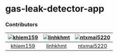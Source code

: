 # gas-leak-detector-app

### Contributors
[<img alt="khiem159" src="https://avatars.githubusercontent.com/u/46109839?v=4" style="width=30%">](https://github.com/khiem159) |[<img alt="linhkhmt" src="https://avatars.githubusercontent.com/u/55203807?v=4" style="width=30%">](https://github.com/linhkhmt)| [<img alt="ntxmai5220" src="https://avatars.githubusercontent.com/u/62063015?v=44" style="width=30%">](https://github.com/ntxmai5220)
:---:|:---:|:---:|
[khiem159](https://github.com/khiem159)|[linhkhmt](https://github.com/linhkhmt)|[ntxmai5220](https://github.com/ntxmai5220)|
